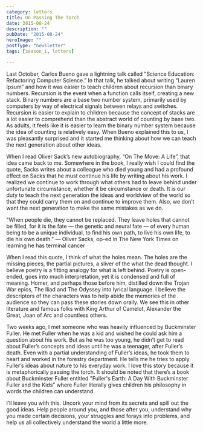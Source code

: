 ```yaml
---
category: letters
title: On Passing The Torch
date: 2015-08-24
description: ""
pubDate: "2015-08-24"
heroImage: ""
postType: "newsletter"
tags: [season_1, letters]

---
```




Last October, Carlos Bueno gave a lightning talk called "Science Education: Refactoring Computer Science.” In that talk, he talked about writing “Lauren Ipsum” and how it was easier to teach children about recursion than binary numbers. Recursion is the event when a function calls itself, creating a new stack. Binary numbers are a base two number system, primarily used by computers by way of electrical signals between relays and switches. Recursion is easier to explain to children because the concept of stacks are a lot easier to comprehend than the abstract world of counting by base two. As adults, it feels like it is easier to learn the binary number system because the idea of counting is relatively easy. When Bueno explained this to us, I was pleasantly surprised and it started me thinking about how we can teach the next generation about other ideas.

When I read Oliver Sack’s new autobiography, “On The Move: A Life”, that idea came back to me. Somewhere in the book, I really wish I could find the quote, Sacks writes about a colleague who died young and had a profound effect on Sacks that he must continue his life by writing about his work. I realized we continue to work through what others had to leave behind under unfortunate circumstance, whether it be circumstance or death. It is our duty to teach the next generation the ideas and worldview of the world so that they could carry them on and continue to improve them. Also, we don’t want the next generation to make the same mistakes as we do.

"When people die, they cannot be replaced. They leave holes that cannot be filled, for it is the fate — the genetic and neural fate — of every human being to be a unique individual, to find his own path, to live his own life, to die his own death."
— Oliver Sacks, op-ed in The New York Times on learning he has terminal cancer

When I read this quote, I think of what the holes mean. The holes are the missing pieces, the partial pictures, a sliver of the what the dead thought. I believe poetry is a fitting analogy for what is left behind. Poetry is open-ended, goes into much interpretation, yet it is condensed and full of meaning. Homer, and perhaps those before him, distilled down the Trojan War epics, The Iliad and The Odyssey into lyrical language. I believe the descriptors of the characters was to help abide the memories of the audience so they can pass these stories down orally. We see this in other literature and famous folks with King Arthur of Camelot, Alexander the Great, Joan of Arc and countless others.

Two weeks ago, I met someone who was heavily influenced by Buckminster Fuller. He met Fuller when he was a kid and wished he could ask him a question about his work. But as he was too young, he didn’t get to read about Fuller’s concepts and ideas until he was a teenager, after Fuller’s death. Even with a partial understanding of Fuller’s ideas, he took them to heart and worked in the forestry department. He tells me he tries to apply Fuller’s ideas about nature to his everyday work. I love this story because it is metaphorically passing the torch. It should be noted that there’s a book about Buckminster Fuller entitled "Fuller's Earth: A Day With Buckminster Fuller and the Kids” where Fuller literally gives children his philosophy in words the children can understand.

I’ll leave you with this. Uncork your mind from its secrets and spill out the good ideas. Help people around you, and those after you, understand why you made certain decisions, your struggles and forays into problems, and help us all collectively understand the world a little more.  
